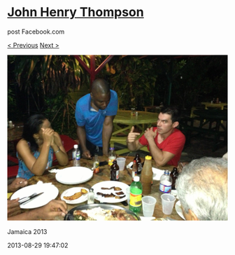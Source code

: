 # [John Henry Thompson](../README.md)
post Facebook.com

[< Previous](2013-08-29-24.md) [Next >](2013-08-29-26.md)

[![](../media/2013-08-29/Jamaica-2036.jpg)](../README.md)

Jamaica 2013

2013-08-29 19:47:02